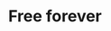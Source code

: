 ---
title: "Free forever"
description: "Morbi vel hendrerit enim, ac rhoncus ligula. Curabitur gravida fringilla turpis, sit amet faucibus risus."
createdAt: "Mar 23, 2023"
LastEdit: "Mar 23, 2023"
---